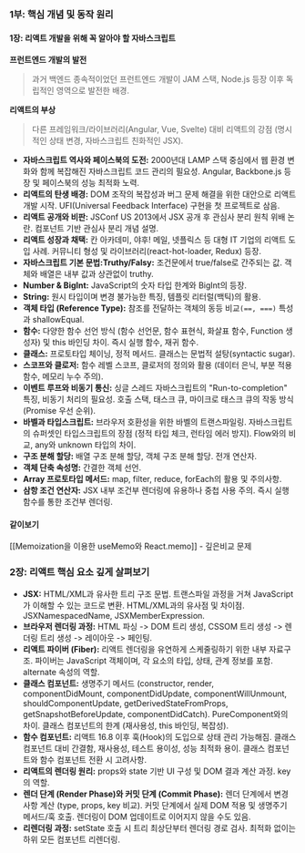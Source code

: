 ### 1부: 핵심 개념 및 동작 원리

#### 1장: 리액트 개발을 위해 꼭 알아야 할 자바스크립트

**프런트엔드 개발의 발전**
> 과거 백엔드 종속적이었던 프런트엔드 개발이 JAM 스택, Node.js 등장 이후 독립적인 영역으로 발전한 배경.

**리액트의 부상** 
> 다른 프레임워크/라이브러리(Angular, Vue, Svelte) 대비 리액트의 강점 (명시적인 상태 변경, 자바스크립트 친화적인 JSX).


- **자바스크립트 역사와 페이스북의 도전:** 2000년대 LAMP 스택 중심에서 웹 환경 변화와 함께 복잡해진 자바스크립트 코드 관리의 필요성. Angular, Backbone.js 등장 및 페이스북의 성능 최적화 노력.
- **리액트의 탄생 배경:** DOM 조작의 복잡성과 버그 문제 해결을 위한 대안으로 리액트 개발 시작. UFI(Universal Feedback Interface) 구현을 첫 프로젝트로 삼음.
- **리액트 공개와 비판:** JSConf US 2013에서 JSX 공개 후 관심사 분리 원칙 위배 논란. 컴포넌트 기반 관심사 분리 개념 설명.
- **리액트 성장과 채택:** 칸 아카데미, 야후! 메일, 넷플릭스 등 대형 IT 기업의 리액트 도입 사례. 커뮤니티 형성 및 라이브러리(react-hot-loader, Redux) 등장.
- **자바스크립트 기본 문법:Truthy/Falsy:** 조건문에서 true/false로 간주되는 값. 객체와 배열은 내부 값과 상관없이 truthy.
- **Number & BigInt:** JavaScript의 숫자 타입 한계와 BigInt의 등장.
- **String:** 원시 타입이며 변경 불가능한 특징, 템플릿 리터럴(백틱)의 활용.
- **객체 타입 (Reference Type):** 참조를 전달하는 객체의 동등 비교`(==, ===)` 특성과 shallowEqual.
- **함수:** 다양한 함수 선언 방식 (함수 선언문, 함수 표현식, 화살표 함수, Function 생성자) 및 this 바인딩 차이. 즉시 실행 함수, 재귀 함수.
- **클래스:** 프로토타입 체이닝, 정적 메서드. 클래스는 문법적 설탕(syntactic sugar).
- **스코프와 클로저:** 함수 레벨 스코프, 클로저의 정의와 활용 (데이터 은닉, 부분 적용 함수, 메모리 누수 주의).
- **이벤트 루프와 비동기 통신:** 싱글 스레드 자바스크립트의 "Run-to-completion" 특징, 비동기 처리의 필요성. 호출 스택, 태스크 큐, 마이크로 태스크 큐의 작동 방식 (Promise 우선 순위).
- **바벨과 타입스크립트:** 브라우저 호환성을 위한 바벨의 트랜스파일링. 자바스크립트의 슈퍼셋인 타입스크립트의 장점 (정적 타입 체크, 런타임 에러 방지). Flow와의 비교, any와 unknown 타입의 차이.
- **구조 분해 할당:** 배열 구조 분해 할당, 객체 구조 분해 할당. 전개 연산자.
- **객체 단축 속성명:** 간결한 객체 선언.
- **Array 프로토타입 메서드:** map, filter, reduce, forEach의 활용 및 주의사항.
- **삼항 조건 연산자:** JSX 내부 조건부 렌더링에 유용하나 중첩 사용 주의. 즉시 실행 함수를 통한 조건부 렌더링.
#### 같이보기
[[Memoization을 이용한 useMemo와 React.memo]] - 깊은비교 문제


### 2장: 리액트 핵심 요소 깊게 살펴보기

- **JSX:** HTML/XML과 유사한 트리 구조 문법. 트랜스파일 과정을 거쳐 JavaScript가 이해할 수 있는 코드로 변환. HTML/XML과의 유사점 및 차이점. JSXNamespacedName, JSXMemberExpression.
- **브라우저 렌더링 과정:** HTML 파싱 -> DOM 트리 생성, CSSOM 트리 생성 -> 렌더링 트리 생성 -> 레이아웃 -> 페인팅.
- **리액트 파이버 (Fiber):** 리액트 렌더링을 유연하게 스케줄링하기 위한 내부 자료구조. 파이버는 JavaScript 객체이며, 각 요소의 타입, 상태, 관계 정보를 포함. alternate 속성의 역할.
- **클래스 컴포넌트:** 생명주기 메서드 (constructor, render, componentDidMount, componentDidUpdate, componentWillUnmount, shouldComponentUpdate, getDerivedStateFromProps, getSnapshotBeforeUpdate, componentDidCatch). PureComponent와의 차이. 클래스 컴포넌트의 한계 (재사용성, this 바인딩, 복잡성).
- **함수 컴포넌트:** 리액트 16.8 이후 훅(Hook)의 도입으로 상태 관리 가능해짐. 클래스 컴포넌트 대비 간결함, 재사용성, 테스트 용이성, 성능 최적화 용이. 클래스 컴포넌트와 함수 컴포넌트 전환 시 고려사항.
- **리액트의 렌더링 원리:** props와 state 기반 UI 구성 및 DOM 결과 계산 과정. key의 역할.
- **렌더 단계 (Render Phase)와 커밋 단계 (Commit Phase):** 렌더 단계에서 변경 사항 계산 (type, props, key 비교). 커밋 단계에서 실제 DOM 적용 및 생명주기 메서드/훅 호출. 렌더링이 DOM 업데이트로 이어지지 않을 수도 있음.
- **리렌더링 과정:** setState 호출 시 트리 최상단부터 렌더링 경로 검사. 최적화 없이는 하위 모든 컴포넌트 리렌더링.